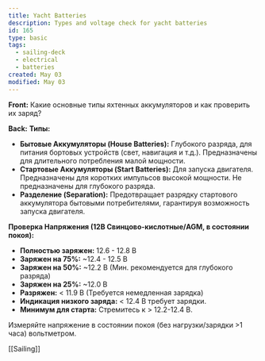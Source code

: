 ```yaml
---
title: Yacht Batteries
description: Types and voltage check for yacht batteries
id: 165
type: basic
tags:
  - sailing-deck
  - electrical
  - batteries
created: May 03
modified: May 03
---
```

**Front:**
Какие основные типы яхтенных аккумуляторов и как проверить их заряд?

**Back:**
**Типы:**
*   **Бытовые Аккумуляторы (House Batteries):** Глубокого разряда, для питания бортовых устройств (свет, навигация и т.д.). Предназначены для длительного потребления малой мощности.
*   **Стартовые Аккумуляторы (Start Batteries):** Для запуска двигателя. Предназначены для коротких импульсов высокой мощности. Не предназначены для глубокого разряда.
*   **Разделение (Separation):** Предотвращает разрядку стартового аккумулятора бытовыми потребителями, гарантируя возможность запуска двигателя.

**Проверка Напряжения (12В Свинцово-кислотные/AGM, в состоянии покоя):**
*   **Полностью заряжен:** 12.6 - 12.8 В
*   **Заряжен на 75%:** ~12.4 - 12.5 В
*   **Заряжен на 50%:** ~12.2 В (Мин. рекомендуется для глубокого разряда)
*   **Заряжен на 25%:** ~12.0 В
*   **Разряжен:** < 11.9 В (Требуется немедленная зарядка)
*   **Индикация низкого заряда:** < 12.4 В требует зарядки.
*   **Минимум для старта:** Стремитесь к > 12.2-12.4 В.

Измеряйте напряжение в состоянии покоя (без нагрузки/зарядки >1 часа) вольтметром.

[[Sailing]] 